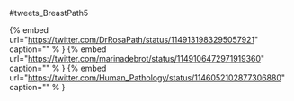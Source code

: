 #tweets_BreastPath5

{% embed url="https://twitter.com/DrRosaPath/status/1149131983295057921"  caption="" % }
{% embed url="https://twitter.com/marinadebrot/status/1149106472971919360"  caption="" % }
{% embed url="https://twitter.com/Human_Pathology/status/1146052102877306880"  caption="" % }
